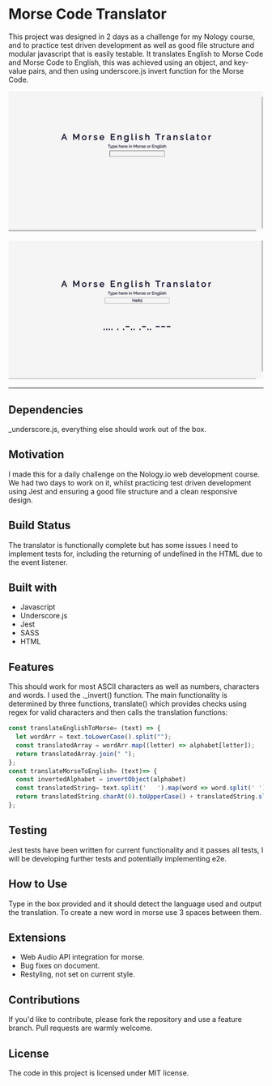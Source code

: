 # Morse Code Translator

This project was designed in 2 days as a challenge for my Nology course, and to practice test driven development as well as good file structure and modular javascript that is easily testable. It translates English to Morse Code and Morse Code to English, this was achieved using an object, and key-value pairs, and then using underscore.js invert function for the Morse Code.

![Screenshot of translator](./hidden/Screenshot%202021-02-25%20at%2022.38.54.png)

![Screenshot of translated text](./hidden/Screenshot%202021-02-25%20at%2022.41.24.png)

***

## Dependencies

_underscore.js, everything else should work out of the box.

## Motivation

I made this for a daily challenge on the Nology.io web development course.
We had two days to work on it, whilst practicing test driven development using Jest and ensuring a good file structure and a clean responsive design.

## Build Status

The translator is functionally complete but has some issues I need to implement tests for, including the returning of undefined in the HTML due to the event listener.

## Built with

- Javascript
- Underscore.js
- Jest
- SASS
- HTML

## Features

This should work for most ASCII characters as well as numbers, characters and words. I used the ._invert() function. The main functionality is determined by three functions, translate() which provides checks using regex for valid characters and then calls the translation functions:

```js
const translateEnglishToMorse= (text) => {
  let wordArr = text.toLowerCase().split("");
  const translatedArray = wordArr.map((letter) => alphabet[letter]);
  return translatedArray.join(" ");
};
const translateMorseToEnglish= (text)=> {
  const invertedAlphabet = invertObject(alphabet)
  const translatedString= text.split('   ').map(word => word.split(' ').map(letter => invertedAlphabet[letter]).join("")).join  ("  ") 
  return translatedString.charAt(0).toUpperCase() + translatedString.slice(1);
};
```

## Testing

 Jest tests have been written for current functionality and it passes all tests, I will be developing further tests and potentially implementing e2e.

## How to Use

Type in the box provided and it should detect the language used and output the translation. To create a new word in morse use 3 spaces between them.

## Extensions

- Web Audio API integration for morse.
- Bug fixes on document.
- Restyling, not set on current style.

## Contributions

If you'd like to contribute, please fork the repository and use a feature branch. Pull requests are warmly welcome.

## License

The code in this project is licensed under MIT license.
